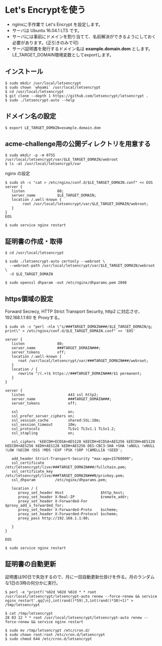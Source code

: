 # Let's Encryptを使う

* nginxに手作業で Let's Encrypt を設定します。
* サーバは Ubuntu 16.04.1 LTS です。
* サーバには事前にドメインを割り当てて、名前解決ができるようにしておく必要があります。(正引きのみで可)
* サーバ証明書を発行するドメイン名は **example.domain.dom** とします。LE_TARGET_DOMAIN環境変数としてexportします。

## インストール

	$ sudo mkdir /usr/local/letsencrypt
	$ sudo chown `whoami` /usr/local/letsencrypt
	$ cd /usr/local/letsencrypt
	$ git clone --depth 1 https://github.com/letsencrypt/letsencrypt .
	$ sudo ./letsencrypt-auto --help

## ドメイン名の設定

	$ export LE_TARGET_DOMAIN=example.domain.dom

## acme-challenge用の公開ディレクトリを用意する

	$ sudo mkdir -p -m 0755 /usr/local/letsencrypt/var/$LE_TARGET_DOMAIN/webroot
	$ ls -al /usr/local/letsencrypt/var

nginx の設定

	$ sudo sh -c "cat > /etc/nginx/conf.d/$LE_TARGET_DOMAIN.conf" << EOS
	server {
	   listen               80;
	   server_name          $LE_TARGET_DOMAIN;
	   location /.well-known {
	        root /usr/local/letsencrypt/var/$LE_TARGET_DOMAIN/webroot;
	   }
	}
	EOS

	$ sudo service nginx restart

## 証明書の作成・取得

	$ cd /usr/local/letsencrypt

	$ sudo ./letsencrypt-auto certonly --webroot \
	  --webroot-path /usr/local/letsencrypt/var/$LE_TARGET_DOMAIN/webroot \
	  -d $LE_TARGET_DOMAIN  

	$ sudo openssl dhparam -out /etc/nginx/dhparams.pem 2048

## https領域の設定

Forward Secrecy, HTTP Strict Transport Security, http2 に対応させ、192.168.1.1:80 を Proxyする。

	$ sudo sh -c "perl -nle \"s/###TARGET_DOMAIN###/$LE_TARGET_DOMAIN/g; print\" > /etc/nginx/conf.d/$LE_TARGET_DOMAIN.conf" << 'EOS'
	
	server {
	   listen               80;
	   server_name          ###TARGET_DOMAIN###;
	   server_tokens        off;
	   location /.well-known {
	      root /usr/local/letsencrypt/var/###TARGET_DOMAIN###/webroot;
	   }
	   location / {
	      rewrite ^/(.+)$ https://###TARGET_DOMAIN###/$1 permanent;
	   }
	}
	
	server {
	   listen                    443 ssl http2;
	   server_name               ###TARGET_DOMAIN###;
	   server_tokens             off;
	
	   ssl                       on;
	   ssl_prefer_server_ciphers on;
	   ssl_session_cache         shared:SSL:10m;
	   ssl_session_timeout       10m;
	   ssl_protocols             TLSv1 TLSv1.1 TLSv1.2;
	   ssl_stapling              on;
	
	   ssl_ciphers 'kEECDH+ECDSA+AES128 kEECDH+ECDSA+AES256 kEECDH+AES128 kEECDH+AES256 kEDH+AES128 kEDH+AES256 DES-CBC3-SHA +SHA !aNULL !eNULL !LOW !kECDH !DSS !MD5 !EXP !PSK !SRP !CAMELLIA !SEED';
	
	   add_header Strict-Transport-Security "max-age=15768000";
	   ssl_certificate     /etc/letsencrypt/live/###TARGET_DOMAIN###/fullchain.pem;
	   ssl_certificate_key /etc/letsencrypt/live/###TARGET_DOMAIN###N/privkey.pem;
	   ssl_dhparam         /etc/nginx/dhparams.pem;
	
	   location / {
	      proxy_set_header Host                 $http_host;
	      proxy_set_header X-Real-IP            $remote_addr;
	      proxy_set_header X-Forwarded-For      $proxy_add_x_forwarded_for;
	      proxy_set_header X-Forwarded-Proto    $scheme;
	      proxy_set_header X-Forwarded-Protocol $scheme;
	      proxy_pass http://192.168.1.1:80;
	
	   }
	}
	
	EOS

	$ sudo service nginx restart

## 証明書の自動更新

証明書は90日で失効するので、月に一回自動更新仕掛けを作る。月のランダムな1日の3時の何分かに実行。

	$ perl -e "printf('%02d %02d %02d * * root /usr/local/letsencrypt/letsencrypt-auto renew --force-renew && service nginx restart'.qq{\n},int(rand()*59),3,int(rand()*30)+1)" > /tmp/letsencrypt

	$ cat /tmp/letsencrypt
	28 03 12 * * root /usr/local/letsencrypt/letsencrypt-auto renew --force-renew && service nginx restart

	$ sudo mv /tmp/letsencrypt /etc/cron.d/
	$ sudo chown root:root /etc/cron.d/letsencrypt
	$ sudo chmod 644 /etc/cron.d/letsencrypt

